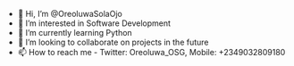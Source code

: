 - 👋 Hi, I’m @OreoluwaSolaOjo
- 👀 I’m interested in Software Development
- 🌱 I’m currently learning Python
- 💞️ I’m looking to collaborate on projects in the future
- 📫 How to reach me - Twitter: Oreoluwa_OSG, Mobile: +2349032809180

<!---
OreoluwaSolaOjo/OreoluwaSolaOjo is a ✨ special ✨ repository because its `README.md` (this file) appears on your GitHub profile.
You can click the Preview link to take a look at your changes.
--->
